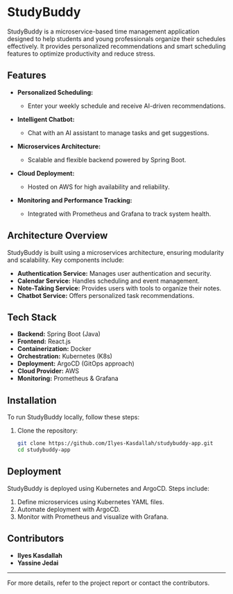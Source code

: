 # StudyBuddy

StudyBuddy is a microservice-based time management application designed to help students and young professionals organize their schedules effectively. It provides personalized recommendations and smart scheduling features to optimize productivity and reduce stress.

## Features

- **Personalized Scheduling:**
  - Enter your weekly schedule and receive AI-driven recommendations.
  
- **Intelligent Chatbot:**
  - Chat with an AI assistant to manage tasks and get suggestions.

- **Microservices Architecture:**
  - Scalable and flexible backend powered by Spring Boot.

- **Cloud Deployment:**
  - Hosted on AWS for high availability and reliability.

- **Monitoring and Performance Tracking:**
  - Integrated with Prometheus and Grafana to track system health.

## Architecture Overview

StudyBuddy is built using a microservices architecture, ensuring modularity and scalability. Key components include:

- **Authentication Service:** Manages user authentication and security.
- **Calendar Service:** Handles scheduling and event management.
- **Note-Taking Service:** Provides users with tools to organize their notes.
- **Chatbot Service:** Offers personalized task recommendations.

## Tech Stack

- **Backend:** Spring Boot (Java)
- **Frontend:** React.js
- **Containerization:** Docker
- **Orchestration:** Kubernetes (K8s)
- **Deployment:** ArgoCD (GitOps approach)
- **Cloud Provider:** AWS
- **Monitoring:** Prometheus & Grafana

## Installation

To run StudyBuddy locally, follow these steps:

1. Clone the repository:
   ```sh
   git clone https://github.com/Ilyes-Kasdallah/studybuddy-app.git
   cd studybuddy-app
   ```

## Deployment

StudyBuddy is deployed using Kubernetes and ArgoCD. Steps include:

1. Define microservices using Kubernetes YAML files.
2. Automate deployment with ArgoCD.
3. Monitor with Prometheus and visualize with Grafana.

## Contributors

- **Ilyes Kasdallah**
- **Yassine Jedai**
---

For more details, refer to the project report or contact the contributors.

